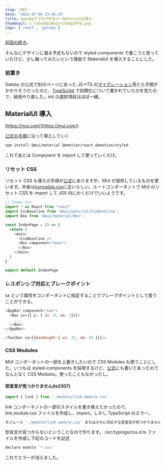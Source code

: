 ```yaml
---
slug: /907
date: '2022-07-04 23:46:35'
title: Gatsbyでブログ作る②〜MaterialUI導入
thumbnail: 1_tsOxXGb20o2zrCh6Sp5PYQ.png
tags: ['react', 'gatsby']
---
```

[前回の続き](https://totolog34.com/901/)。

そんなにデザインに凝る予定もないので styled-components で書こうと思っていたけど、少し触ってみたいという理由で MaterialUI を導入することにした。

### 前置き

Gatsby の公式で別のページにあった JS→TS の[マイグレーション](https://www.gatsbyjs.com/docs/how-to/custom-configuration/typescript/#migrating-to-typescript)見たら手間がかかりそうだったのと、[TypeScript](https://www.gatsbyjs.com/docs/how-to/custom-configuration/typescript/) で初期化について書かれていたのを見たので、結局やり直した。init の選択項目はほぼ一緒。

## MaterialUI 導入

[https://mui.com/](https://mui.com/)

[公式の手順](https://mui.com/material-ui/getting-started/installation/)に沿って導入していく

```sh
npm install @mui/material @emotion/react @emotion/styled
```

これであとは Component を import して使っていくだけ。

### リセット CSS

リセット CSS も導入の手順が[公式](https://mui.com/material-ui/react-css-baseline/#global-reset)にありますが、MUI が提供しているものを使います。中身は[normalize.css](https://github.com/necolas/normalize.css)に近いらしい。ルートコンポーネントで MUI のリセット CSS を import して JSX 内にかくだけでいいようです。

```javascript
// Index.tsx
import * as React from "react"
import CssBaseline from '@mui/material/CssBaseline';
import Box from '@mui/material/Box';

const IndexPage = () => {
  return (
    <main>
      <CssBaseline />
      <Box component="main">
      </Box>
    </main>
  )
}

export default IndexPage
```

### レスポンシブ対応とブレークポイント

sx という属性をコンポーネントに指定することでブレークポイントとして扱うことができる。

```javascript
<AppBar component="nav">
  <Box sx={{ p: { xs: 0, sm: 1}}}>
    ...
  </Box>
</AppBar>
```

```javascript
<Toolbar sx={{minHeight:{ xs: 32, sm: 56 }}}/>
```

### CSS Modules

MUI コンポーネントの一部を上書きしたいので CSS Modules も使うことにした。いつもは styled-components を採用するけど、[公式](https://www.gatsbyjs.com/docs/tutorial/part-2/#style-components-with-css-modules)にも書いてあったのでなんとなく CSS Modules。使ったこともなかったし。

#### 型宣言が見つかりません(ts2307)

```javascript
import { link } from './module/link.module.css'
```

link コンポーネントの一部のスタイルを書き換えたかったので、link.module.css ファイルを作成し、import。しかし TypeScript のエラー。

```sh
モジュール './module/link.module.css' またはそれに対応する型宣言が見つかりません。
```

型宣言が見つからないということなので作ります。
/src/typings/css.d.ts ファイルを作成し下記のコードを記述

```javascript
declare module '*.css'
```

これでエラーが消えました。
